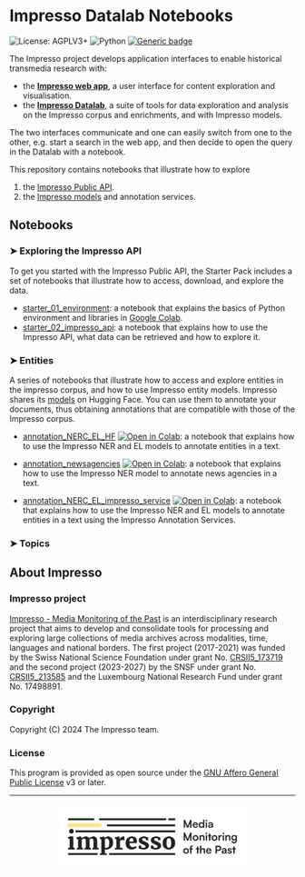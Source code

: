# Impresso Datalab Notebooks

![License: AGPLV3+](https://img.shields.io/badge/License-AGPLV3+-brightgreen.svg) ![Python](https://img.shields.io/badge/Python->=3.10-blue.svg) [![Generic badge](https://img.shields.io/badge/Status-WIP!-red.svg)](https://shields.io/)

The Impresso project develops application interfaces to enable historical transmedia research with:

- the **[Impresso web app](https://impresso-project.ch/app)**, a user interface for content exploration and visualisation.
- the **[Impresso Datalab]()**, a suite of tools for data exploration and analysis on the Impresso corpus and enrichments, and with Impresso models.

The two interfaces communicate and one can easily switch from one to the other, e.g. start a search in the web app, and then decide to open the query in the Datalab with a notebook.

This repository contains notebooks that illustrate how to explore

1. the [Impresso Public API]().
2. the [Impresso models](https://huggingface.co/impresso-project) and annotation services.

## Notebooks

### ➤ Exploring the Impresso API

To get you started with the Impresso Public API, the Starter Pack includes a set of notebooks that illustrate how to access, download, and explore the data.

- [starter_01_environment](): a notebook that explains the basics of Python environment and libraries in [Google Colab](https://colab.google/).
- [starter_02_impresso_api](): a notebook that explains how to use the Impresso API, what data can be retrieved and how to explore it.

### ➤ Entities

A series of notebooks that illustrate how to access and explore entities in the impresso corpus, and how to use Impresso entity models. Impresso shares its [models](https://huggingface.co/impresso-project) on Hugging Face. You can use them to annotate your documents, thus obtaining annotations that are compatible with those of the Impresso corpus.

- [annotation_NERC_EL_HF](https://github.com/impresso/impresso-datalab-notebooks/blob/main/entity/annotation_NERC_EL_HF.ipynb) [![Open in Colab](https://colab.research.google.com/assets/colab-badge.svg)](https://colab.research.google.com/github/impresso/impresso-datalab-notebooks/blob/main/entity/annotation_NERC_EL_HF.ipynb): a notebook that explains how to use the Impresso NER and EL models to annotate entities in a text.

- [annotation_newsagencies](https://github.com/impresso/impresso-datalab-notebooks/blob/main/entity/annotation_newsagencies.ipynb) [![Open in Colab](https://colab.research.google.com/assets/colab-badge.svg)](https://colab.research.google.com/github/impresso/impresso-datalab-notebooks/blob/main/entity/annotation_newsagencies.ipynb): a notebook that explains how to use the Impresso NER model to annotate news agencies in a text.

- [annotation_NERC_EL_impresso_service](https://github.com/impresso/impresso-datalab-notebooks/blob/main/entity/annotation_NERC_EL_impresso_service.ipynb) [![Open in Colab](https://colab.research.google.com/assets/colab-badge.svg)](https://colab.research.google.com/github/impresso/impresso-datalab-notebooks/blob/main/entity/annotation_NERC_EL_impresso_service.ipynb): a notebook that explains how to use the Impresso NER and EL models to annotate entities in a text using the Impresso Annotation Services.

### ➤ Topics

## About Impresso

### Impresso project

[Impresso - Media Monitoring of the Past](https://impresso-project.ch) is an
interdisciplinary research project that aims to develop and consolidate tools for
processing and exploring large collections of media archives across modalities, time,
languages and national borders. The first project (2017-2021) was funded by the Swiss
National Science Foundation under grant
No. [CRSII5_173719](http://p3.snf.ch/project-173719) and the second project (2023-2027)
by the SNSF under grant No. [CRSII5_213585](https://data.snf.ch/grants/grant/213585)
and the Luxembourg National Research Fund under grant No. 17498891.

### Copyright

Copyright (C) 2024 The Impresso team.

### License

This program is provided as open source under
the [GNU Affero General Public License](https://github.com/impresso/impresso-pyindexation/blob/master/LICENSE)
v3 or later.

---

<p align="center">
  <img src="https://github.com/impresso/impresso.github.io/blob/master/assets/images/3x1--Yellow-Impresso-Black-on-White--transparent.png?raw=true" width="350" alt="Impresso Project Logo"/>
</p>
